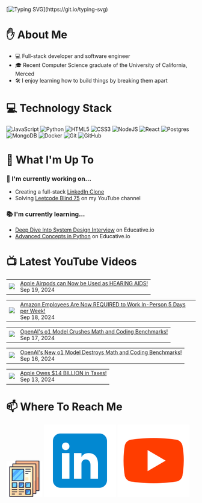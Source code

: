 [![Typing SVG](https://readme-typing-svg.herokuapp.com?font=Fira+Code&pause=1000&color=16C300&width=435&lines=%F0%9F%91%8B+Hi+there!+I'm+Ryo.)](https://git.io/typing-svg)

# :raised_hand: About Me
* 💻 Full-stack developer and software engineer
* 🎓 Recent Computer Science graduate of the University of California, Merced
* 🛠️ I enjoy learning how to build things by breaking them apart

# 💻 Technology Stack
![JavaScript](https://img.shields.io/badge/javascript-%23323330.svg?style=for-the-badge&logo=javascript&logoColor=%23F7DF1E)
![Python](https://img.shields.io/badge/python-3670A0?style=for-the-badge&logo=python&logoColor=ffdd54)
![HTML5](https://img.shields.io/badge/html5-%23E34F26.svg?style=for-the-badge&logo=html5&logoColor=white)
![CSS3](https://img.shields.io/badge/css3-%231572B6.svg?style=for-the-badge&logo=css3&logoColor=white)
![NodeJS](https://img.shields.io/badge/node.js-6DA55F?style=for-the-badge&logo=node.js&logoColor=white)
![React](https://img.shields.io/badge/react-%2320232a.svg?style=for-the-badge&logo=react&logoColor=%2361DAFB)
![Postgres](https://img.shields.io/badge/postgres-%23316192.svg?style=for-the-badge&logo=postgresql&logoColor=white)
![MongoDB](https://img.shields.io/badge/MongoDB-%234ea94b.svg?style=for-the-badge&logo=mongodb&logoColor=white)
![Docker](https://img.shields.io/badge/docker-%230db7ed.svg?style=for-the-badge&logo=docker&logoColor=white)
![Git](https://img.shields.io/badge/git-%23F05033.svg?style=for-the-badge&logo=git&logoColor=white)
![GitHub](https://img.shields.io/badge/github-%23121011.svg?style=for-the-badge&logo=github&logoColor=white)

# :telescope: What I'm Up To
### :wrench: I'm currently working on...
* Creating a full-stack <a href="https://github.com/ryowright/LinkedIn-Clone" target="_blank" rel="noopener noreferrer">LinkedIn Clone</a>
* Solving <a href="https://www.youtube.com/playlist?list=PLON94Wn6Xl0EbvchLmiifLGOiQ2TP0dcr" target="_blank" rel="noopener noreferrer">Leetcode Blind 75</a> on my YouTube channel
### :books: I'm currently learning...
* <a href="https://www.educative.io/path/deep-dive-into-system-design-interview" target="_blank" rel="noopener noreferrer">Deep Dive Into System Design Interview</a> on Educative.io
* <a href="https://www.educative.io/module/advanced-concepts-in-python" target="_blank" rel="noopener noreferrer">Advanced Concepts in Python</a> on Educative.io

# 📺 Latest YouTube Videos
<!-- BLOG-POST-LIST:START --><table><tr><td><a href="https://www.youtube.com/watch?v=M_ZfikdXUgM"><img width="140px" src="https://i.ytimg.com/vi/M_ZfikdXUgM/mqdefault.jpg"></a></td>
<td><a href="https://www.youtube.com/watch?v=M_ZfikdXUgM">Apple Airpods can Now be Used as HEARING AIDS!</a><br/>Sep 19, 2024</td></tr></table>
<table><tr><td><a href="https://www.youtube.com/watch?v=pi9atqsfqa0"><img width="140px" src="https://i.ytimg.com/vi/pi9atqsfqa0/mqdefault.jpg"></a></td>
<td><a href="https://www.youtube.com/watch?v=pi9atqsfqa0">Amazon Employees Are Now REQUIRED to Work In-Person 5 Days per Week!</a><br/>Sep 18, 2024</td></tr></table>
<table><tr><td><a href="https://www.youtube.com/watch?v=PYpWy5lnbRE"><img width="140px" src="https://i.ytimg.com/vi/PYpWy5lnbRE/mqdefault.jpg"></a></td>
<td><a href="https://www.youtube.com/watch?v=PYpWy5lnbRE">OpenAI&#39;s o1 Model Crushes Math and Coding Benchmarks!</a><br/>Sep 17, 2024</td></tr></table>
<table><tr><td><a href="https://www.youtube.com/watch?v=bds0xrwXsf4"><img width="140px" src="https://i.ytimg.com/vi/bds0xrwXsf4/mqdefault.jpg"></a></td>
<td><a href="https://www.youtube.com/watch?v=bds0xrwXsf4">OpenAI&#39;s New o1 Model Destroys Math and Coding Benchmarks!</a><br/>Sep 16, 2024</td></tr></table>
<table><tr><td><a href="https://www.youtube.com/watch?v=uzVBbzqEBRE"><img width="140px" src="https://i.ytimg.com/vi/uzVBbzqEBRE/mqdefault.jpg"></a></td>
<td><a href="https://www.youtube.com/watch?v=uzVBbzqEBRE">Apple Owes $14 BILLION in Taxes!</a><br/>Sep 13, 2024</td></tr></table>
<!-- BLOG-POST-LIST:END -->

# 📫 Where To Reach Me
![]()<a href="https://ryowright.github.io/MyPortfolio/" target="_blank" rel="noopener noreferrer"><img src="./portfolioicon.png" alt="Portfolio Icon"></a>
![]()<a href="https://www.linkedin.com/in/ryo-wright/" target="_blank" rel="noopener noreferrer"><img src="./linkedinicon.svg" alt="LinkeIn Icon"></a>
![]()<a href="https://www.youtube.com/@SWEwithRyo" target="_blank" rel="noopener noreferrer"><img src="./youtubeicon.svg" alt="YouTube Icon"></a>

